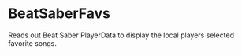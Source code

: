 # BeatSaberFavs

Reads out Beat Saber PlayerData to display the local players selected favorite songs.

